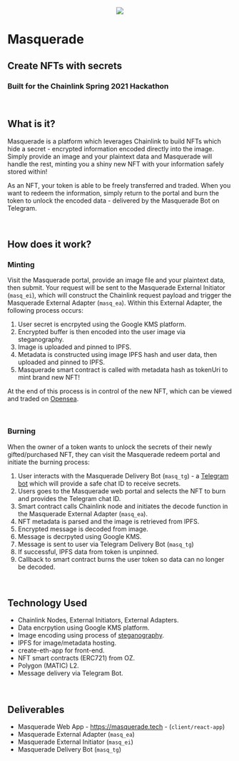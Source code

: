 <p align="center">
 <img src="https://user-images.githubusercontent.com/47973148/114313103-124e9a80-9aed-11eb-8b0b-94ff653da292.jpg">
</p>

# Masquerade

## Create NFTs with secrets

### Built for the Chainlink Spring 2021 Hackathon
 &nbsp;     
 ## What is it?
Masquerade is a platform which leverages Chainlink to build NFTs which hide a secret - encrypted information encoded directly into the image. Simply provide an image and your plaintext data and Masquerade will handle the rest, minting you a shiny new NFT with your information safely stored within!

As an NFT, your token is able to be freely transferred and traded. When you want to redeem the information, simply return to the portal and burn the token to unlock the encoded data - delivered by the Masquerade Bot on Telegram.

 &nbsp; 

## How does it work?

### Minting

Visit the Masquerade portal, provide an image file and your plaintext data, then submit. Your request will be sent to the Masquerade External Initiator (`masq_ei`), which will construct the Chainlink request payload and trigger the Masquerade External Adapter (`masq_ea`). Within this External Adapter, the following process occurs:

1. User secret is encrpyted using the Google KMS platform.
2. Encrypted buffer is then encoded into the user image via steganography.
3. Image is uploaded and pinned to IPFS.
4. Metadata is constructed using image IPFS hash and user data, then uploaded and pinned to IPFS.
5. Masquerade smart contract is called with metadata hash as tokenUri to mint brand new NFT!

At the end of this process is in control of the new NFT, which can be viewed and traded on [Opensea](https://testnets.opensea.io/assets/masquerade-v4).

 &nbsp; 


### Burning

When the owner of a token wants to unlock the secrets of their newly gifted/purchased NFT, they can visit the Masquerade redeem portal and initiate the burning process:

1. User interacts with the Masquerade Delivery Bot (`masq_tg`) - a [Telegram bot](https://t.me/MasqueradeDeliveryBot) which will provide a safe chat ID to receive secrets.
2. Users goes to the Masquerade web portal and selects the NFT to burn and provides the Telegram chat ID.
3. Smart contract calls Chainlink node and initiates the decode function in the Masquerade External Adapter (`masq_ea`).
4. NFT metadata is parsed and the image is retrieved from IPFS.
5. Encrypted message is decoded from image.
6. Message is decrpyted using Google KMS.
7. Message is sent to user via Telegram Delivery Bot (`masq_tg`)
8. If successful, IPFS data from token is unpinned.
9. Callback to smart contract burns the user token so data can no longer be decoded.

 &nbsp; 

## Technology Used
- Chainlink Nodes, External Initiators, External Adapters.
- Data encrpytion using Google KMS platform.
- Image encoding using process of [steganography](https://en.wikipedia.org/wiki/Steganography).
- IPFS for image/metadata hosting.
- create-eth-app for front-end.
- NFT smart contracts (ERC721) from OZ.
- Polygon (MATIC) L2.
- Message delivery via Telegram Bot.

 &nbsp; 

## Deliverables
- Masquerade Web App - https://masquerade.tech - (`client/react-app`)
- Masquerade External Adapter (`masq_ea`)
- Masquerade External Initiator (`masq_ei`)
- Masquerade Delivery Bot (`masq_tg`)
